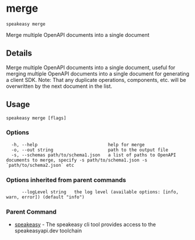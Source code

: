 # merge  
`speakeasy merge`  


Merge multiple OpenAPI documents into a single document  

## Details

Merge multiple OpenAPI documents into a single document, useful for merging multiple OpenAPI documents into a single document for generating a client SDK.
Note: That any duplicate operations, components, etc. will be overwritten by the next document in the list.

## Usage

```
speakeasy merge [flags]
```

### Options

```
  -h, --help                           help for merge
  -o, --out string                     path to the output file
  -s, --schemas path/to/schema1.json   a list of paths to OpenAPI documents to merge, specify -s path/to/schema1.json -s `path/to/schema2.json` etc
```

### Options inherited from parent commands

```
      --logLevel string   the log level (available options: [info, warn, error]) (default "info")
```

### Parent Command

* [speakeasy](README.md)	 - The speakeasy cli tool provides access to the speakeasyapi.dev toolchain
